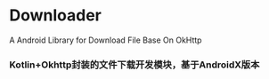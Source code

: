# Downloader
A Android Library for Download File Base On OkHttp
### Kotlin+Okhttp封装的文件下载开发模块，基于AndroidX版本
